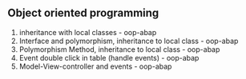 


##             Object oriented programming

1.  inheritance with local classes - oop-abap
2.  Interface and polymorphism, inheritance to local class - oop-abap
3.  Polymorphism Method, inheritance to local class - oop-abap
4.  Event double click in table (handle events) - oop-abap
5.  Model-View-controller and events - oop-abap